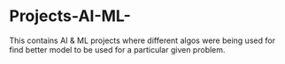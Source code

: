 # Projects-AI-ML-
This contains AI &amp; ML projects where different algos were being used for find better model to be used for a particular given problem.
